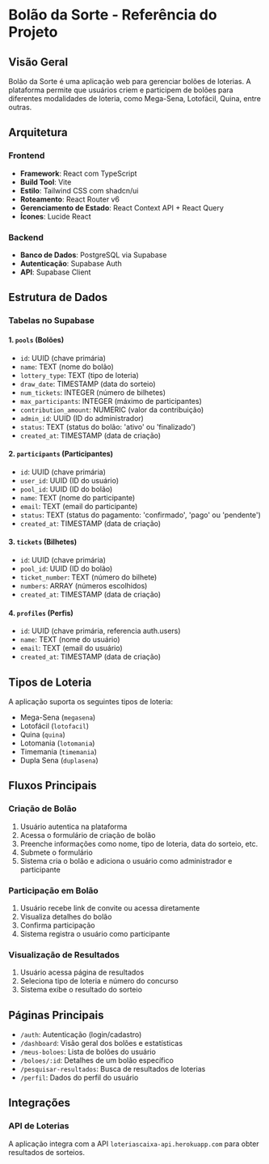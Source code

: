 
# Bolão da Sorte - Referência do Projeto

## Visão Geral

Bolão da Sorte é uma aplicação web para gerenciar bolões de loterias. A plataforma permite que usuários criem e participem de bolões para diferentes modalidades de loteria, como Mega-Sena, Lotofácil, Quina, entre outras.

## Arquitetura

### Frontend
- **Framework**: React com TypeScript
- **Build Tool**: Vite
- **Estilo**: Tailwind CSS com shadcn/ui
- **Roteamento**: React Router v6
- **Gerenciamento de Estado**: React Context API + React Query
- **Ícones**: Lucide React

### Backend
- **Banco de Dados**: PostgreSQL via Supabase
- **Autenticação**: Supabase Auth
- **API**: Supabase Client

## Estrutura de Dados

### Tabelas no Supabase

#### 1. `pools` (Bolões)
- `id`: UUID (chave primária)
- `name`: TEXT (nome do bolão)
- `lottery_type`: TEXT (tipo de loteria)
- `draw_date`: TIMESTAMP (data do sorteio)
- `num_tickets`: INTEGER (número de bilhetes)
- `max_participants`: INTEGER (máximo de participantes)
- `contribution_amount`: NUMERIC (valor da contribuição)
- `admin_id`: UUID (ID do administrador)
- `status`: TEXT (status do bolão: 'ativo' ou 'finalizado')
- `created_at`: TIMESTAMP (data de criação)

#### 2. `participants` (Participantes)
- `id`: UUID (chave primária)
- `user_id`: UUID (ID do usuário)
- `pool_id`: UUID (ID do bolão)
- `name`: TEXT (nome do participante)
- `email`: TEXT (email do participante)
- `status`: TEXT (status do pagamento: 'confirmado', 'pago' ou 'pendente')
- `created_at`: TIMESTAMP (data de criação)

#### 3. `tickets` (Bilhetes)
- `id`: UUID (chave primária)
- `pool_id`: UUID (ID do bolão)
- `ticket_number`: TEXT (número do bilhete)
- `numbers`: ARRAY (números escolhidos)
- `created_at`: TIMESTAMP (data de criação)

#### 4. `profiles` (Perfis)
- `id`: UUID (chave primária, referencia auth.users)
- `name`: TEXT (nome do usuário)
- `email`: TEXT (email do usuário)
- `created_at`: TIMESTAMP (data de criação)

## Tipos de Loteria

A aplicação suporta os seguintes tipos de loteria:
- Mega-Sena (`megasena`)
- Lotofácil (`lotofacil`)
- Quina (`quina`)
- Lotomania (`lotomania`)
- Timemania (`timemania`)
- Dupla Sena (`duplasena`)

## Fluxos Principais

### Criação de Bolão
1. Usuário autentica na plataforma
2. Acessa o formulário de criação de bolão
3. Preenche informações como nome, tipo de loteria, data do sorteio, etc.
4. Submete o formulário
5. Sistema cria o bolão e adiciona o usuário como administrador e participante

### Participação em Bolão
1. Usuário recebe link de convite ou acessa diretamente
2. Visualiza detalhes do bolão
3. Confirma participação
4. Sistema registra o usuário como participante

### Visualização de Resultados
1. Usuário acessa página de resultados
2. Seleciona tipo de loteria e número do concurso
3. Sistema exibe o resultado do sorteio

## Páginas Principais

- `/auth`: Autenticação (login/cadastro)
- `/dashboard`: Visão geral dos bolões e estatísticas
- `/meus-boloes`: Lista de bolões do usuário
- `/boloes/:id`: Detalhes de um bolão específico
- `/pesquisar-resultados`: Busca de resultados de loterias
- `/perfil`: Dados do perfil do usuário

## Integrações

### API de Loterias
A aplicação integra com a API `loteriascaixa-api.herokuapp.com` para obter resultados de sorteios.
